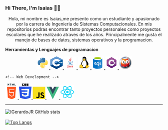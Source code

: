 <!-- 
- 👋 Hi, I’m @IGerardoJR
- 👀 I’m interested in ... learning new programming languajes
- 🌱 I’m currently learning ... front end technologies , c# , Java and Python
- 💞️ I’m looking to collaborate on ... web proyects
- 📫 How to reach me ... **igerardo0808@gmail.com**
-->

<!--![gifBienvenida](https://camo.githubusercontent.com/5e872457519ec5933f5b4f77be541d5adcecd073eda3edae6fed197930a99794/68747470733a2f2f656d6f6a69732e736c61636b6d6f6a69732e636f6d2f656d6f6a69732f696d616765732f313537393231363131312f373535302f70696b616368755f776176652e6769663f31353739323136313131)-->
### Hi There, I'm Isaias 👋💞️
<p dir="auto" align="center">
Hola, mi nombre es Isaias,me presento como un estudiante y apasionado por la carrera de Ingenieria de Sistemas Computacionales.
En mis repositorios podras encontrar tanto proyectos personales como proyectos escolares que he realizado atraves de los años.
Principalmente me gusta el manejo de bases de datos, sistemas operativos y la programacion.


<b>Herramientas y Lenguajes de programacion</b>

<p dir="auto" align="center">
  <!-- Python -->
  <a href="https://www.python.org/" rel="nofollow">
    <img src="https://github.com/IGerardoJR/testImages/blob/main/ImagenesGit/python.svg" width="40" height="40" alt="python" target="_blank">  
  </a>
  <!-- C++ -->
  <a href="https://www.w3schools.com/CPP/default.asp" rel="nofollow">
    <img src="https://github.com/IGerardoJR/testImages/blob/main/ImagenesGit/cppPng.png" width="40" height="40" alt="cpp" target="_blank">
  </a>
  <!-- Java -->
   <a href="https://www.geeksforgeeks.org/java/" rel="nofollow">
    <img src="https://github.com/IGerardoJR/testImages/blob/main/ImagenesGit/javaTransparente.png" width="40" height="40" alt="javita" target="_blank">
  </a>
  <!-- Bash -->
     <a href="https://www.w3schools.io/terminal/bash-tutorials/" rel="nofollow">
    <img src="https://github.com/IGerardoJR/testImages/blob/main/ImagenesGit/gnu.svg" width="40" height="40" alt="Bash/Shell" target="_blank">
  </a>
  <!-- SQL -->
   <a href="https://www.geeksforgeeks.org/sql-tutorial/" rel="nofollow">
    <img src="https://github.com/IGerardoJR/testImages/blob/main/ImagenesGit/sqlTrans.png" width="40" height="40" alt="Sql" target="_blank">
  </a>
 <!-- C Sharp -->
   <a href="https://docs.microsoft.com/en-us/dotnet/csharp/" rel="nofollow">
    <img src="https://github.com/IGerardoJR/testImages/blob/main/ImagenesGit/csharp_transparente.png" width="40" height="40" alt="csharp" target="_blank">
  </a>
   <!-- Prolog -->
   <a href="https://www.swi-prolog.org/" rel="nofollow">
    <img src="https://github.com/IGerardoJR/testImages/blob/main/ImagenesGit/prlog.png" width="40" height="40" alt="prolog" target="_blank">
  </a>
  
    <!-- Web Development -->
  <!-- HTML -->
   <a href="https://developer.mozilla.org/es/docs/Web/HTML" rel="nofollow">
      <img src="https://github.com/IGerardoJR/testImages/blob/main/html.png" width="40" height="50" alt="html5" target="_blank">
  </a>
   <!-- CSS -->
   <a href="https://developer.mozilla.org/es/docs/Web/CSS" rel="nofollow">
      <img src="https://github.com/IGerardoJR/testImages/blob/main/csslogo.png" width="40" height="50" alt="css" target="_blank">
  </a>
  <!-- JS -->
   <a href="https://www.javascript.com/" rel="nofollow">
      <img src="https://github.com/IGerardoJR/testImages/blob/main/javascript.png" width="40" height="40" alt="javascript" target="_blank">
  </a>
   <!-- Vue -->
   <a href="https://vuejs.org/" rel="nofollow">
      <img src="https://github.com/IGerardoJR/testImages/blob/main/vuejs.png" width="40" height="40" alt="vuejs" target="_blank">
  </a>
  <!-- REACT -->
   <a href="https://es.reactjs.org/" rel="nofollow">
      <img src="https://github.com/IGerardoJR/testImages/blob/main/ezgif.com-gif-maker.gif" width="45" height="45" alt="reactjs" target="_blank">
  </a>
  <hr>
  </p>
  
  ![IGerardoJR GitHub stats](https://github-readme-stats.vercel.app/api?username=IGerardoJR&show_icons=true&theme=tokyonight&size_weight=0.5&count_weight=0.5&show_icons=true)
  <br>
  <br>
  [![Top Langs](https://github-readme-stats.vercel.app/api/top-langs/?username=IGerardoJR&layout=compact&theme=highcontrast&langs_count=8)](https://github.com/anuraghazra/github-readme-stats)
  
<!--![Anurag's GitHub stats](https://github-readme-stats.vercel.app/api?username=https://github.com/IGerardoJR&show_icons=true&theme=radical) -->
<!---
IGerardoJR/IGerardoJR is a ✨ special ✨ repository because its `README.md` (this file) appears on your GitHub profile.
You can click the Preview link to take a look at your changes.
--->


